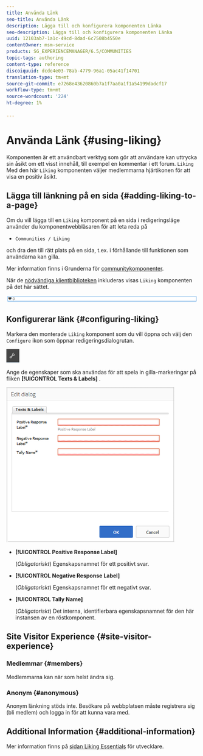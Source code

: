 ```yaml
---
title: Använda Länk
seo-title: Använda Länk
description: Lägga till och konfigurera komponenten Länka
seo-description: Lägga till och konfigurera komponenten Länka
uuid: 12103ab7-1a1c-49cd-8dad-6c7508b4550e
contentOwner: msm-service
products: SG_EXPERIENCEMANAGER/6.5/COMMUNITIES
topic-tags: authoring
content-type: reference
discoiquuid: dcde4e03-78ab-4779-96a1-05ac41f14701
translation-type: tm+mt
source-git-commit: e7268e43620860b7a1f7aa0a1f1a54199dadcf17
workflow-type: tm+mt
source-wordcount: '224'
ht-degree: 1%

---
```



# Använda Länk {#using-liking}

Komponenten är ett användbart verktyg som gör att användare kan uttrycka sin åsikt om ett visst innehåll, till exempel en kommentar i ett forum. `Liking` Med den här `Liking` komponenten väljer medlemmarna hjärtikonen för att visa en positiv åsikt.

## Lägga till länkning på en sida {#adding-liking-to-a-page}

Om du vill lägga till en `Liking` komponent på en sida i redigeringsläge använder du komponentwebbläsaren för att leta reda på

* `Communities / Liking`

och dra den till rätt plats på en sida, t.ex. i förhållande till funktionen som användarna kan gilla.

Mer information finns i Grunderna för [communitykomponenter](basics.md).

När de [nödvändiga klientbiblioteken](essentials-liking.md#essentials-for-client-side) inkluderas visas `Liking` komponenten på det här sättet.

![chlimage_1-93](assets/chlimage_1-93.png)

## Konfigurerar länk {#configuring-liking}

Markera den monterade `Liking` komponent som du vill öppna och välj den `Configure` ikon som öppnar redigeringsdialogrutan.

![chlimage_1-94](assets/chlimage_1-94.png)

Ange de egenskaper som ska användas för att spela in gilla-markeringar på fliken **[!UICONTROL Texts & Labels]** .

![chlimage_1-95](assets/chlimage_1-95.png)

* **[!UICONTROL Positive Response Label]**

   (*Obligatoriskt*) Egenskapsnamnet för ett positivt svar.

* **[!UICONTROL Negative Response Label]**

   (*Obligatoriskt*) Egenskapsnamnet för ett negativt svar.

* **[!UICONTROL Tally Name]**

   (*Obligatoriskt*) Det interna, identifierbara egenskapsnamnet för den här instansen av en röstkomponent.

## Site Visitor Experience {#site-visitor-experience}

### Medlemmar {#members}

Medlemmarna kan när som helst ändra sig.

### Anonym {#anonymous}

Anonym länkning stöds inte. Besökare på webbplatsen måste registrera sig (bli medlem) och logga in för att kunna vara med.

## Additional Information {#additional-information}

Mer information finns på [sidan Liking Essentials](essentials-liking.md) för utvecklare.
